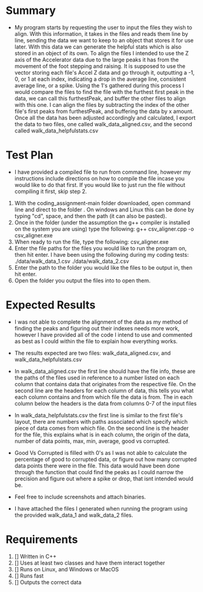 # Summary

*   My program starts by requesting the user to input the files they wish to align. With this information, 
    it takes in the files and reads them line by line, sending the data we want to keep to an object that
    stores it for use later. With this data we can generate the helpful stats which is also stored in an 
    object of its own. To align the files I intended to use the Z axis of the Accelerator data due to the 
    large peaks it has from the movement of the foot stepping and raising. It is supposed to use the vector
    storing each file's Accel Z data and go through it, outputting a -1, 0, or 1 at each index, indicating a 
    drop in the average line, consistent average line, or a spike. Using the 1's gathered during this process
    I would compare the files to find the file with the furthest first peak in the data, we can call this 
    furthestPeak, and buffer the other files to align with this one. I can align the files by subtracting 
    the index of the other file's first peaks from furthestPeak, and buffering the data by x amount. 
    Once all the data has been adjusted accordingly and calculated, I export the data to two files, one called
    walk_data_aligned.csv, and the second called walk_data_helpfulstats.csv

# Test Plan

* I have provided a compiled file to run from command line, however my instructions include directions
  on how to compile the file incase you would like to do that first. If you would like to just run the file
  without compiling it first, skip step 2.

1. With the coding_assignment-main folder downloaded, open command line and direct to the folder .
    On windows and Linux this can be done by typing "cd", space, and then the path (it can also be pasted).
2. Once in the folder (under the assumption the g++ compiler is installed on the system you are using)
    type the following: g++ csv_aligner.cpp -o csv_aligner.exe
3. When ready to run the file, type the following: csv_aligner.exe
4. Enter the file paths for the files you would like to run the program on, then hit enter.
    I have been using the following during my coding tests: ./data/walk_data_1.csv ./data/walk_data_2.csv
5. Enter the path to the folder you would like the files to be output in, then hit enter.
6. Open the folder you output the files into to open them.


# Expected Results

*   I was not able to complete the alignment of the data as my method of finding the peaks and figuring out their
    indexes needs more work, however I have provided all of the code I intend to use and commented as best as I could 
    within the file to explain how everything works. 

* The results expected are two files: walk_data_aligned.csv, and walk_data_helpfulstats.csv

*   In walk_data_aligned.csv the first line should have the file info, these are the paths of the files used in reference 
    to a number listed on each column that contains data that originates from the respective file. On the second line are
    the headers for each column of data, this tells you what each column contains and from which file the data is from.
    The in each column below the headers is the data from columns 0-7 of the input files

*   In walk_data_helpfulstats.csv the first line is similar to the first file's layout, there are numbers with paths associated
    which specify which piece of data comes from which file. On the second line is the header for the file, this explains what 
    is in each column, the origin of the data, number of data points, max, min, average, good vs corrupted. 

*   Good Vs Corrupted is filled with 0's as I was not able to calculate the percentage of good to corrupted data, or figure out 
    how many corrupted data points there were in the file. This data would have been done through the function that could find the
    peaks as I could narrow the precision and figure out where a spike or drop, that isnt intended would be.

* Feel free to include screenshots and attach binaries.
*   I have attached the files I generated when running the program using the provided walk_data_1 and walk_data_2 files. 

# Requirements
1. [] Written in C++
2. [] Uses at least two classes and have them interact together
3. [] Runs on Linux, and Windows or MacOS
4. [] Runs fast
5. [] Outputs the correct data
